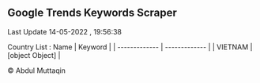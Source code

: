 

## Google Trends Keywords Scraper 
 
Last Update 14-05-2022 , 19:56:38

Country List :
 Name  | Keyword |
| ------------- | ------------- |
| VIETNAM | [object Object] |



© Abdul Muttaqin 

